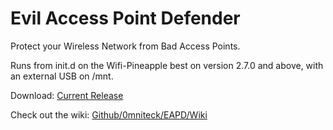 # Evil Access Point Defender
Protect your Wireless Network from Bad Access Points.

Runs from init.d on the Wifi-Pineapple best on version 2.7.0 and above,
with an external USB on /mnt.

Download: <a target="_blank" href="https://github.com/0mniteck/EAPD/archive/master.zip">Current Release</a>

Check out the wiki: <a target="_blank" href="https://github.com/0mniteck/EAPD/wiki/Wiki">Github/0mniteck/EAPD/Wiki</a>
